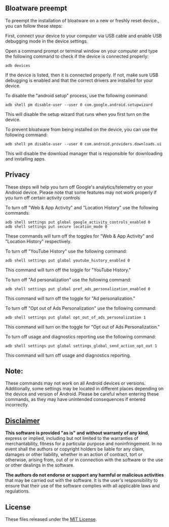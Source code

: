 ## Bloatware preempt
To preempt the installation of bloatware on a new or freshly reset device., you can follow these steps:

First, connect your device to your computer via USB cable and enable USB debugging mode in the device settings.

Open a command prompt or terminal window on your computer and type the following command to check if the device is connected properly:

```
adb devices
```

If the device is listed, then it is connected properly. If not, make sure USB debugging is enabled and that the correct drivers are installed for your device.

To disable the "android setup" process, use the following command:
```
adb shell pm disable-user --user 0 com.google.android.setupwizard
```

This will disable the setup wizard that runs when you first turn on the device.

To prevent bloatware from being installed on the device, you can use the following command:
```
adb shell pm disable-user --user 0 com.android.providers.downloads.ui
```

This will disable the download manager that is responsible for downloading and installing apps.

## Privacy
These steps will help you turn off Google's analytics/telemetry on your Android device. Please note that some features may not work properly if you turn off certain activity controls

To turn off "Web & App Activity" and "Location History" use the following commands:
```
adb shell settings put global google_activity_controls_enabled 0
adb shell settings put secure location_mode 0
```
These commands will turn off the toggles for "Web & App Activity" and "Location History" respectively.

To turn off "YouTube History" use the following command:
```
adb shell settings put global youtube_history_enabled 0
```
This command will turn off the toggle for "YouTube History."

To turn off "Ad personalization" use the following command:
```
adb shell settings put global pref_ads_personalization_enabled 0
```
This command will turn off the toggle for "Ad personalization."

To turn off "Opt out of Ads Personalization" use the following command:
```
adb shell settings put global opt_out_of_ads_personalization 1
```
This command will turn on the toggle for "Opt out of Ads Personalization."

To turn off usage and diagnostics reporting use the following command:
```
adb shell settings put global settings_global_send_action_opt_out 1
```
This command will turn off usage and diagnostics reporting.

## Note:

These commands may not work on all Android devices or versions. Additionally, some settings may be located in different places depending on the device and version of Android. Please be careful when entering these commands, as they may have unintended consequences if entered incorrectly.

## [Disclaimer](DISCLAIMER)
**This software is provided "as is" and without warranty of any kind**, express or implied, including but not limited to the warranties of merchantability, fitness for a particular purpose and noninfringement. In no event shall the authors or copyright holders be liable for any claim, damages or other liability, whether in an action of contract, tort or otherwise, arising from, out of or in connection with the software or the use or other dealings in the software.

**The authors do not endorse or support any harmful or malicious activities** that may be carried out with the software. It is the user's responsibility to ensure that their use of the software complies with all applicable laws and regulations.

## License

These files released under the [MIT License](LICENSE).
